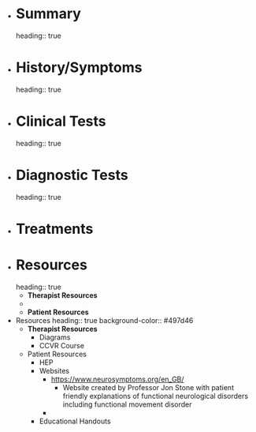 - # Summary
  heading:: true
- # History/Symptoms
  heading:: true
- # Clinical Tests
  heading:: true
- # Diagnostic Tests
  heading:: true
- # Treatments
- # Resources
  heading:: true
	- **Therapist Resources**
	-
	- **Patient Resources**
- Resources
  heading:: true
  background-color:: #497d46
	- **Therapist Resources**
		- Diagrams
		- CCVR Course
	- Patient Resources
		- HEP
		- Websites
			- https://www.neurosymptoms.org/en_GB/
				- Website created by Professor Jon Stone with patient friendly explanations of functional neurological disorders including functional movement disorder
			-
		- Educational Handouts